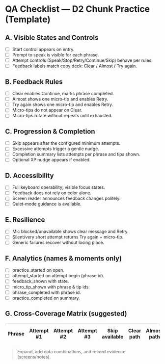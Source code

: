 # QA Checklist — D2 Chunk Practice (Template)

## A. Visible States and Controls
- [ ] Start control appears on entry.
- [ ] Prompt to speak is visible for each phrase.
- [ ] Attempt controls (Speak/Stop/Retry/Continue/Skip) behave per rules.
- [ ] Feedback labels match copy deck: Clear / Almost / Try again.

## B. Feedback Rules
- [ ] Clear enables Continue, marks phrase completed.
- [ ] Almost shows one micro-tip and enables Retry.
- [ ] Try again shows one micro-tip and enables Retry.
- [ ] Micro-tips do not appear on Clear.
- [ ] Micro-tips rotate without repeats until exhausted.

## C. Progression & Completion
- [ ] Skip appears after the configured minimum attempts.
- [ ] Excessive attempts trigger a gentle nudge.
- [ ] Completion summary lists attempts per phrase and tips shown.
- [ ] Optional XP nudge appears if enabled.

## D. Accessibility
- [ ] Full keyboard operability; visible focus states.
- [ ] Feedback does not rely on color alone.
- [ ] Screen reader announces feedback changes politely.
- [ ] Quiet-mode guidance is available.

## E. Resilience
- [ ] Mic blocked/unavailable shows clear message and Retry.
- [ ] Silent/very short attempt returns Try again + micro-tip.
- [ ] Generic failures recover without losing place.

## F. Analytics (names & moments only)
- [ ] practice_started on open.
- [ ] attempt_started on attempt begin (phrase id).
- [ ] feedback_shown with state.
- [ ] micro_tip_shown with phrase & tip ids.
- [ ] phrase_completed with phrase id.
- [ ] practice_completed on summary.

## G. Cross-Coverage Matrix (suggested)
| Phrase | Attempt #1 | Attempt #2 | Attempt #3 | Skip available | Clear path | Almost path | Try again path |
|-------:|------------|------------|------------|----------------|------------|-------------|----------------|

> Expand, add data combinations, and record evidence (screens/notes).
